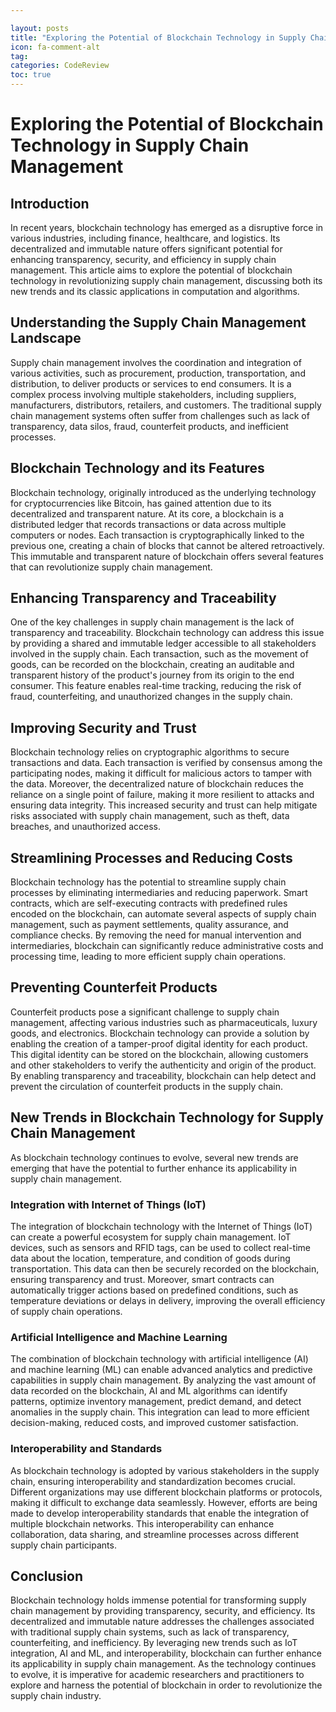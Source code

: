 ```yaml
---

layout: posts
title: "Exploring the Potential of Blockchain Technology in Supply Chain Management"
icon: fa-comment-alt
tag:      
categories: CodeReview
toc: true
---
```




# Exploring the Potential of Blockchain Technology in Supply Chain Management

## Introduction

In recent years, blockchain technology has emerged as a disruptive force in various industries, including finance, healthcare, and logistics. Its decentralized and immutable nature offers significant potential for enhancing transparency, security, and efficiency in supply chain management. This article aims to explore the potential of blockchain technology in revolutionizing supply chain management, discussing both its new trends and its classic applications in computation and algorithms.

## Understanding the Supply Chain Management Landscape

Supply chain management involves the coordination and integration of various activities, such as procurement, production, transportation, and distribution, to deliver products or services to end consumers. It is a complex process involving multiple stakeholders, including suppliers, manufacturers, distributors, retailers, and customers. The traditional supply chain management systems often suffer from challenges such as lack of transparency, data silos, fraud, counterfeit products, and inefficient processes.

## Blockchain Technology and its Features

Blockchain technology, originally introduced as the underlying technology for cryptocurrencies like Bitcoin, has gained attention due to its decentralized and transparent nature. At its core, a blockchain is a distributed ledger that records transactions or data across multiple computers or nodes. Each transaction is cryptographically linked to the previous one, creating a chain of blocks that cannot be altered retroactively. This immutable and transparent nature of blockchain offers several features that can revolutionize supply chain management.

## Enhancing Transparency and Traceability

One of the key challenges in supply chain management is the lack of transparency and traceability. Blockchain technology can address this issue by providing a shared and immutable ledger accessible to all stakeholders involved in the supply chain. Each transaction, such as the movement of goods, can be recorded on the blockchain, creating an auditable and transparent history of the product's journey from its origin to the end consumer. This feature enables real-time tracking, reducing the risk of fraud, counterfeiting, and unauthorized changes in the supply chain.

## Improving Security and Trust

Blockchain technology relies on cryptographic algorithms to secure transactions and data. Each transaction is verified by consensus among the participating nodes, making it difficult for malicious actors to tamper with the data. Moreover, the decentralized nature of blockchain reduces the reliance on a single point of failure, making it more resilient to attacks and ensuring data integrity. This increased security and trust can help mitigate risks associated with supply chain management, such as theft, data breaches, and unauthorized access.

## Streamlining Processes and Reducing Costs

Blockchain technology has the potential to streamline supply chain processes by eliminating intermediaries and reducing paperwork. Smart contracts, which are self-executing contracts with predefined rules encoded on the blockchain, can automate several aspects of supply chain management, such as payment settlements, quality assurance, and compliance checks. By removing the need for manual intervention and intermediaries, blockchain can significantly reduce administrative costs and processing time, leading to more efficient supply chain operations.

## Preventing Counterfeit Products

Counterfeit products pose a significant challenge to supply chain management, affecting various industries such as pharmaceuticals, luxury goods, and electronics. Blockchain technology can provide a solution by enabling the creation of a tamper-proof digital identity for each product. This digital identity can be stored on the blockchain, allowing customers and other stakeholders to verify the authenticity and origin of the product. By enabling transparency and traceability, blockchain can help detect and prevent the circulation of counterfeit products in the supply chain.

## New Trends in Blockchain Technology for Supply Chain Management

As blockchain technology continues to evolve, several new trends are emerging that have the potential to further enhance its applicability in supply chain management.

### Integration with Internet of Things (IoT)

The integration of blockchain technology with the Internet of Things (IoT) can create a powerful ecosystem for supply chain management. IoT devices, such as sensors and RFID tags, can be used to collect real-time data about the location, temperature, and condition of goods during transportation. This data can then be securely recorded on the blockchain, ensuring transparency and trust. Moreover, smart contracts can automatically trigger actions based on predefined conditions, such as temperature deviations or delays in delivery, improving the overall efficiency of supply chain operations.

### Artificial Intelligence and Machine Learning

The combination of blockchain technology with artificial intelligence (AI) and machine learning (ML) can enable advanced analytics and predictive capabilities in supply chain management. By analyzing the vast amount of data recorded on the blockchain, AI and ML algorithms can identify patterns, optimize inventory management, predict demand, and detect anomalies in the supply chain. This integration can lead to more efficient decision-making, reduced costs, and improved customer satisfaction.

### Interoperability and Standards

As blockchain technology is adopted by various stakeholders in the supply chain, ensuring interoperability and standardization becomes crucial. Different organizations may use different blockchain platforms or protocols, making it difficult to exchange data seamlessly. However, efforts are being made to develop interoperability standards that enable the integration of multiple blockchain networks. This interoperability can enhance collaboration, data sharing, and streamline processes across different supply chain participants.

## Conclusion

Blockchain technology holds immense potential for transforming supply chain management by providing transparency, security, and efficiency. Its decentralized and immutable nature addresses the challenges associated with traditional supply chain systems, such as lack of transparency, counterfeiting, and inefficiency. By leveraging new trends such as IoT integration, AI and ML, and interoperability, blockchain can further enhance its applicability in supply chain management. As the technology continues to evolve, it is imperative for academic researchers and practitioners to explore and harness the potential of blockchain in order to revolutionize the supply chain industry.